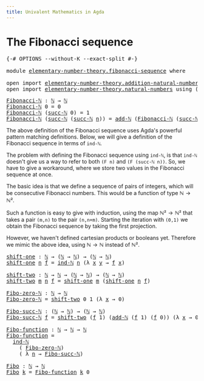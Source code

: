 ```yaml
---
title: Univalent Mathematics in Agda
---
```


# The Fibonacci sequence

<pre class="Agda"><a id="81" class="Symbol">{-#</a> <a id="85" class="Keyword">OPTIONS</a> <a id="93" class="Pragma">--without-K</a> <a id="105" class="Pragma">--exact-split</a> <a id="119" class="Symbol">#-}</a>

<a id="124" class="Keyword">module</a> <a id="131" href="elementary-number-theory.fibonacci-sequence.html" class="Module">elementary-number-theory.fibonacci-sequence</a> <a id="175" class="Keyword">where</a>

<a id="182" class="Keyword">open</a> <a id="187" class="Keyword">import</a> <a id="194" href="elementary-number-theory.addition-natural-numbers.html" class="Module">elementary-number-theory.addition-natural-numbers</a> <a id="244" class="Keyword">using</a> <a id="250" class="Symbol">(</a><a id="251" href="elementary-number-theory.addition-natural-numbers.html#988" class="Function">add-ℕ</a><a id="256" class="Symbol">)</a>
<a id="258" class="Keyword">open</a> <a id="263" class="Keyword">import</a> <a id="270" href="elementary-number-theory.natural-numbers.html" class="Module">elementary-number-theory.natural-numbers</a> <a id="311" class="Keyword">using</a> <a id="317" class="Symbol">(</a><a id="318" href="elementary-number-theory.natural-numbers.html#1444" class="Datatype">ℕ</a><a id="319" class="Symbol">;</a> <a id="321" href="elementary-number-theory.natural-numbers.html#1478" class="InductiveConstructor">succ-ℕ</a><a id="327" class="Symbol">;</a> <a id="329" href="elementary-number-theory.natural-numbers.html#2497" class="Function">ind-ℕ</a><a id="334" class="Symbol">)</a>
</pre>
<pre class="Agda"><a id="Fibonacci-ℕ"></a><a id="349" href="elementary-number-theory.fibonacci-sequence.html#349" class="Function">Fibonacci-ℕ</a> <a id="361" class="Symbol">:</a> <a id="363" href="elementary-number-theory.natural-numbers.html#1444" class="Datatype">ℕ</a> <a id="365" class="Symbol">→</a> <a id="367" href="elementary-number-theory.natural-numbers.html#1444" class="Datatype">ℕ</a>
<a id="369" href="elementary-number-theory.fibonacci-sequence.html#349" class="Function">Fibonacci-ℕ</a> <a id="381" class="Number">0</a> <a id="383" class="Symbol">=</a> <a id="385" class="Number">0</a>
<a id="387" href="elementary-number-theory.fibonacci-sequence.html#349" class="Function">Fibonacci-ℕ</a> <a id="399" class="Symbol">(</a><a id="400" href="elementary-number-theory.natural-numbers.html#1478" class="InductiveConstructor">succ-ℕ</a> <a id="407" class="Number">0</a><a id="408" class="Symbol">)</a> <a id="410" class="Symbol">=</a> <a id="412" class="Number">1</a>
<a id="414" href="elementary-number-theory.fibonacci-sequence.html#349" class="Function">Fibonacci-ℕ</a> <a id="426" class="Symbol">(</a><a id="427" href="elementary-number-theory.natural-numbers.html#1478" class="InductiveConstructor">succ-ℕ</a> <a id="434" class="Symbol">(</a><a id="435" href="elementary-number-theory.natural-numbers.html#1478" class="InductiveConstructor">succ-ℕ</a> <a id="442" href="elementary-number-theory.fibonacci-sequence.html#442" class="Bound">n</a><a id="443" class="Symbol">))</a> <a id="446" class="Symbol">=</a> <a id="448" href="elementary-number-theory.addition-natural-numbers.html#988" class="Function">add-ℕ</a> <a id="454" class="Symbol">(</a><a id="455" href="elementary-number-theory.fibonacci-sequence.html#349" class="Function">Fibonacci-ℕ</a> <a id="467" class="Symbol">(</a><a id="468" href="elementary-number-theory.natural-numbers.html#1478" class="InductiveConstructor">succ-ℕ</a> <a id="475" href="elementary-number-theory.fibonacci-sequence.html#442" class="Bound">n</a><a id="476" class="Symbol">))</a> <a id="479" class="Symbol">(</a><a id="480" href="elementary-number-theory.fibonacci-sequence.html#349" class="Function">Fibonacci-ℕ</a> <a id="492" href="elementary-number-theory.fibonacci-sequence.html#442" class="Bound">n</a><a id="493" class="Symbol">)</a>
</pre>
The above definition of the Fibonacci sequence uses Agda's powerful
pattern matching definitions. Below, we will give a definition of the
Fibonacci sequence in terms of `ind-ℕ`.

The problem with defining the Fibonacci sequence using `ind-ℕ`, is that `ind-ℕ`
doesn't give us a way to refer to both `(F n)` and `(F (succ-ℕ n))`. So, we have
to give a workaround, where we store two values in the Fibonacci sequence
at once.

The basic idea is that we define a sequence of pairs of integers, which will
be consecutive Fibonacci numbers. This would be a function of type $ℕ → ℕ²$.

Such a function is easy to give with induction, using the map $ℕ² → ℕ²$ that
takes a pair `(m,n)` to the pair `(n,n+m)`. Starting the iteration with `(0,1)`
we obtain the Fibonacci sequence by taking the first projection.

However, we haven't defined cartesian products or booleans yet. Therefore
we mimic the above idea, using $ℕ → ℕ$ instead of $ℕ²$.

<pre class="Agda"><a id="shift-one"></a><a id="1441" href="elementary-number-theory.fibonacci-sequence.html#1441" class="Function">shift-one</a> <a id="1451" class="Symbol">:</a> <a id="1453" href="elementary-number-theory.natural-numbers.html#1444" class="Datatype">ℕ</a> <a id="1455" class="Symbol">→</a> <a id="1457" class="Symbol">(</a><a id="1458" href="elementary-number-theory.natural-numbers.html#1444" class="Datatype">ℕ</a> <a id="1460" class="Symbol">→</a> <a id="1462" href="elementary-number-theory.natural-numbers.html#1444" class="Datatype">ℕ</a><a id="1463" class="Symbol">)</a> <a id="1465" class="Symbol">→</a> <a id="1467" class="Symbol">(</a><a id="1468" href="elementary-number-theory.natural-numbers.html#1444" class="Datatype">ℕ</a> <a id="1470" class="Symbol">→</a> <a id="1472" href="elementary-number-theory.natural-numbers.html#1444" class="Datatype">ℕ</a><a id="1473" class="Symbol">)</a>
<a id="1475" href="elementary-number-theory.fibonacci-sequence.html#1441" class="Function">shift-one</a> <a id="1485" href="elementary-number-theory.fibonacci-sequence.html#1485" class="Bound">n</a> <a id="1487" href="elementary-number-theory.fibonacci-sequence.html#1487" class="Bound">f</a> <a id="1489" class="Symbol">=</a> <a id="1491" href="elementary-number-theory.natural-numbers.html#2497" class="Function">ind-ℕ</a> <a id="1497" href="elementary-number-theory.fibonacci-sequence.html#1485" class="Bound">n</a> <a id="1499" class="Symbol">(λ</a> <a id="1502" href="elementary-number-theory.fibonacci-sequence.html#1502" class="Bound">x</a> <a id="1504" href="elementary-number-theory.fibonacci-sequence.html#1504" class="Bound">y</a> <a id="1506" class="Symbol">→</a> <a id="1508" href="elementary-number-theory.fibonacci-sequence.html#1487" class="Bound">f</a> <a id="1510" href="elementary-number-theory.fibonacci-sequence.html#1502" class="Bound">x</a><a id="1511" class="Symbol">)</a>

<a id="shift-two"></a><a id="1514" href="elementary-number-theory.fibonacci-sequence.html#1514" class="Function">shift-two</a> <a id="1524" class="Symbol">:</a> <a id="1526" href="elementary-number-theory.natural-numbers.html#1444" class="Datatype">ℕ</a> <a id="1528" class="Symbol">→</a> <a id="1530" href="elementary-number-theory.natural-numbers.html#1444" class="Datatype">ℕ</a> <a id="1532" class="Symbol">→</a> <a id="1534" class="Symbol">(</a><a id="1535" href="elementary-number-theory.natural-numbers.html#1444" class="Datatype">ℕ</a> <a id="1537" class="Symbol">→</a> <a id="1539" href="elementary-number-theory.natural-numbers.html#1444" class="Datatype">ℕ</a><a id="1540" class="Symbol">)</a> <a id="1542" class="Symbol">→</a> <a id="1544" class="Symbol">(</a><a id="1545" href="elementary-number-theory.natural-numbers.html#1444" class="Datatype">ℕ</a> <a id="1547" class="Symbol">→</a> <a id="1549" href="elementary-number-theory.natural-numbers.html#1444" class="Datatype">ℕ</a><a id="1550" class="Symbol">)</a>
<a id="1552" href="elementary-number-theory.fibonacci-sequence.html#1514" class="Function">shift-two</a> <a id="1562" href="elementary-number-theory.fibonacci-sequence.html#1562" class="Bound">m</a> <a id="1564" href="elementary-number-theory.fibonacci-sequence.html#1564" class="Bound">n</a> <a id="1566" href="elementary-number-theory.fibonacci-sequence.html#1566" class="Bound">f</a> <a id="1568" class="Symbol">=</a> <a id="1570" href="elementary-number-theory.fibonacci-sequence.html#1441" class="Function">shift-one</a> <a id="1580" href="elementary-number-theory.fibonacci-sequence.html#1562" class="Bound">m</a> <a id="1582" class="Symbol">(</a><a id="1583" href="elementary-number-theory.fibonacci-sequence.html#1441" class="Function">shift-one</a> <a id="1593" href="elementary-number-theory.fibonacci-sequence.html#1564" class="Bound">n</a> <a id="1595" href="elementary-number-theory.fibonacci-sequence.html#1566" class="Bound">f</a><a id="1596" class="Symbol">)</a>

<a id="Fibo-zero-ℕ"></a><a id="1599" href="elementary-number-theory.fibonacci-sequence.html#1599" class="Function">Fibo-zero-ℕ</a> <a id="1611" class="Symbol">:</a> <a id="1613" href="elementary-number-theory.natural-numbers.html#1444" class="Datatype">ℕ</a> <a id="1615" class="Symbol">→</a> <a id="1617" href="elementary-number-theory.natural-numbers.html#1444" class="Datatype">ℕ</a>
<a id="1619" href="elementary-number-theory.fibonacci-sequence.html#1599" class="Function">Fibo-zero-ℕ</a> <a id="1631" class="Symbol">=</a> <a id="1633" href="elementary-number-theory.fibonacci-sequence.html#1514" class="Function">shift-two</a> <a id="1643" class="Number">0</a> <a id="1645" class="Number">1</a> <a id="1647" class="Symbol">(λ</a> <a id="1650" href="elementary-number-theory.fibonacci-sequence.html#1650" class="Bound">x</a> <a id="1652" class="Symbol">→</a> <a id="1654" class="Number">0</a><a id="1655" class="Symbol">)</a>

<a id="Fibo-succ-ℕ"></a><a id="1658" href="elementary-number-theory.fibonacci-sequence.html#1658" class="Function">Fibo-succ-ℕ</a> <a id="1670" class="Symbol">:</a> <a id="1672" class="Symbol">(</a><a id="1673" href="elementary-number-theory.natural-numbers.html#1444" class="Datatype">ℕ</a> <a id="1675" class="Symbol">→</a> <a id="1677" href="elementary-number-theory.natural-numbers.html#1444" class="Datatype">ℕ</a><a id="1678" class="Symbol">)</a> <a id="1680" class="Symbol">→</a> <a id="1682" class="Symbol">(</a><a id="1683" href="elementary-number-theory.natural-numbers.html#1444" class="Datatype">ℕ</a> <a id="1685" class="Symbol">→</a> <a id="1687" href="elementary-number-theory.natural-numbers.html#1444" class="Datatype">ℕ</a><a id="1688" class="Symbol">)</a>
<a id="1690" href="elementary-number-theory.fibonacci-sequence.html#1658" class="Function">Fibo-succ-ℕ</a> <a id="1702" href="elementary-number-theory.fibonacci-sequence.html#1702" class="Bound">f</a> <a id="1704" class="Symbol">=</a> <a id="1706" href="elementary-number-theory.fibonacci-sequence.html#1514" class="Function">shift-two</a> <a id="1716" class="Symbol">(</a><a id="1717" href="elementary-number-theory.fibonacci-sequence.html#1702" class="Bound">f</a> <a id="1719" class="Number">1</a><a id="1720" class="Symbol">)</a> <a id="1722" class="Symbol">(</a><a id="1723" href="elementary-number-theory.addition-natural-numbers.html#988" class="Function">add-ℕ</a> <a id="1729" class="Symbol">(</a><a id="1730" href="elementary-number-theory.fibonacci-sequence.html#1702" class="Bound">f</a> <a id="1732" class="Number">1</a><a id="1733" class="Symbol">)</a> <a id="1735" class="Symbol">(</a><a id="1736" href="elementary-number-theory.fibonacci-sequence.html#1702" class="Bound">f</a> <a id="1738" class="Number">0</a><a id="1739" class="Symbol">))</a> <a id="1742" class="Symbol">(λ</a> <a id="1745" href="elementary-number-theory.fibonacci-sequence.html#1745" class="Bound">x</a> <a id="1747" class="Symbol">→</a> <a id="1749" class="Number">0</a><a id="1750" class="Symbol">)</a>

<a id="Fibo-function"></a><a id="1753" href="elementary-number-theory.fibonacci-sequence.html#1753" class="Function">Fibo-function</a> <a id="1767" class="Symbol">:</a> <a id="1769" href="elementary-number-theory.natural-numbers.html#1444" class="Datatype">ℕ</a> <a id="1771" class="Symbol">→</a> <a id="1773" href="elementary-number-theory.natural-numbers.html#1444" class="Datatype">ℕ</a> <a id="1775" class="Symbol">→</a> <a id="1777" href="elementary-number-theory.natural-numbers.html#1444" class="Datatype">ℕ</a>
<a id="1779" href="elementary-number-theory.fibonacci-sequence.html#1753" class="Function">Fibo-function</a> <a id="1793" class="Symbol">=</a>
  <a id="1797" href="elementary-number-theory.natural-numbers.html#2497" class="Function">ind-ℕ</a>
    <a id="1807" class="Symbol">(</a> <a id="1809" href="elementary-number-theory.fibonacci-sequence.html#1599" class="Function">Fibo-zero-ℕ</a><a id="1820" class="Symbol">)</a>
    <a id="1826" class="Symbol">(</a> <a id="1828" class="Symbol">λ</a> <a id="1830" href="elementary-number-theory.fibonacci-sequence.html#1830" class="Bound">n</a> <a id="1832" class="Symbol">→</a> <a id="1834" href="elementary-number-theory.fibonacci-sequence.html#1658" class="Function">Fibo-succ-ℕ</a><a id="1845" class="Symbol">)</a>

<a id="Fibo"></a><a id="1848" href="elementary-number-theory.fibonacci-sequence.html#1848" class="Function">Fibo</a> <a id="1853" class="Symbol">:</a> <a id="1855" href="elementary-number-theory.natural-numbers.html#1444" class="Datatype">ℕ</a> <a id="1857" class="Symbol">→</a> <a id="1859" href="elementary-number-theory.natural-numbers.html#1444" class="Datatype">ℕ</a>
<a id="1861" href="elementary-number-theory.fibonacci-sequence.html#1848" class="Function">Fibo</a> <a id="1866" href="elementary-number-theory.fibonacci-sequence.html#1866" class="Bound">k</a> <a id="1868" class="Symbol">=</a> <a id="1870" href="elementary-number-theory.fibonacci-sequence.html#1753" class="Function">Fibo-function</a> <a id="1884" href="elementary-number-theory.fibonacci-sequence.html#1866" class="Bound">k</a> <a id="1886" class="Number">0</a>
</pre>
